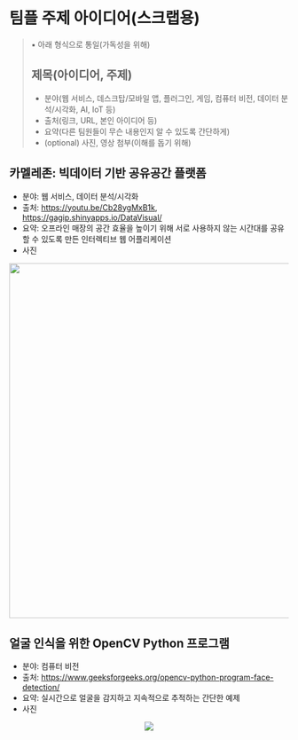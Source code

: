 # 팀플 주제 아이디어(스크랩용)
> ▪️ 아래 형식으로 통일(가독성을 위해)
> ## 제목(아이디어, 주제)
> * 분야(웹 서비스, 데스크탑/모바일 앱, 플러그인, 게임, 컴퓨터 비전, 데이터 분석/시각화, AI, IoT 등)
> * 출처(링크, URL, 본인 아이디어 등)
> * 요약(다른 팀원들이 무슨 내용인지 알 수 있도록 간단하게)
> * (optional) 사진, 영상 첨부(이해를 돕기 위해)

## 카멜레존: 빅데이터 기반 공유공간 플랫폼
* 분야: 웹 서비스, 데이터 분석/시각화
* 출처: https://youtu.be/Cb28ygMxB1k, https://gagip.shinyapps.io/DataVisual/
* 요약: 오프라인 매장의 공간 효율을 높이기 위해 서로 사용하지 않는 시간대를 공유할 수 있도록 만든 인터렉티브 웹 어플리케이션
* 사진

<center><img src="https://user-images.githubusercontent.com/49047536/224915414-555e86f4-6d3c-4ca0-b66e-34dafada7037.png" width="640" /></center>

## 얼굴 인식을 위한 OpenCV Python 프로그램
* 분야: 컴퓨터 비전
* 출처: https://www.geeksforgeeks.org/opencv-python-program-face-detection/
* 요약: 실시간으로 얼굴을 감지하고 지속적으로 추적하는 간단한 예제
* 사진

<center><img src="https://user-images.githubusercontent.com/49047536/224924092-57ec808f-3fb3-4ea4-a003-7a74f09c877c.png" /></center>
